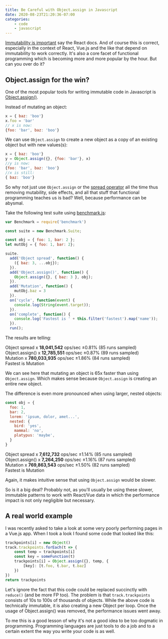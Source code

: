 ```yaml
---
title: Be Careful with Object.assign in Javascript
date: 2020-08-23T21:20:36-07:00
categories:
    - code
    - javascript
---
```


[Immutability is
important](https://reactjs.org/tutorial/tutorial.html#why-immutability-is-important)
say the React docs. And of course this is correct, especially in the context of
React, Vue.js and the like that depend on immutability to work correctly. It's
also a core facet of functional programming which is becoming more and more
popular by the hour. But can you over do it?

<!--more-->

## Object.assign for the win?

One of the most popular tools for writing immutable code in Javascript is
[Object.assign()](https://developer.mozilla.org/en-US/docs/Web/JavaScript/Reference/Global_Objects/Object/assign).

Instead of mutating an object:

```javascript
x = { baz: 'boo'}
x.foo = 'bar'
// x is now:
{foo: 'bar', baz: 'boo'}
```

We can use `Object.assign` to create a new object as a copy of an existing
object but with new values(s):

```javascript
x = { baz: 'boo'}
y = Object.assign({}, {foo: 'bar'}, x)
//y is now:
{foo: 'bar', baz: 'boo'}
//x is still:
{ baz: 'boo'}
```

So why not just use `Object.assign` or the [spread
operator](https://developer.mozilla.org/en-US/docs/Web/JavaScript/Reference/Operators/Spread_syntax)
all the time thus removing mutability, side effects, and all that stuff that
functional programming teaches us is bad? Well, because performance can be
abysmal.

Take the following test suite using [benchmark.js](https://benchmarkjs.com):

```javascript
var Benchmark = require('benchmark')

const suite = new Benchmark.Suite;

const obj = { foo: 1, bar: 2 };
let mutObj = { foo: 1, bar: 2};

suite.
  add('Object spread', function() {
    ({ baz: 3, ...obj});
  }).
  add('Object.assign()', function() {
    Object.assign({}, { baz: 3 }, obj);
  }).
  add('Mutation', function() {
    mutObj.baz = 3
  }).
  on('cycle', function(event) {
    console.log(String(event.target));
  }).
  on('complete', function() {
    console.log('Fastest is ' + this.filter('fastest').map('name'));
  }).
  run();
```

The results are telling:

Object spread x **18,041,542** ops/sec ±0.81% (85 runs sampled)\
Object.assign() x **12,785,551** ops/sec ±0.87% (89 runs sampled)\
Mutation x **780,033,935** ops/sec ±1.86% (84 runs sampled)\
Fastest is Mutation

We can see here that mutating an object is 65x faster than using `Object.assign`.
Which makes sense because `Object.assign` is creating an entire new object.

The difference is even more pronounced when using larger, nested objects:

```javascript
const obj = {
  foo: 1,
  bar: 2,
  lorem: 'ipsum, dolor, amet...',
  nested: {
    bird: 'yes',
    mammal: 'no',
    platypus: 'maybe',
  }
}
```

Object spread x **7,612,732** ops/sec ±1.14% (85 runs sampled)\
Object.assign() x **7,264,250** ops/sec ±1.16% (87 runs sampled)\
Mutation x **769,863,543** ops/sec ±1.50% (82 runs sampled)\
Fastest is Mutation

Again, it makes intuitive sense that using `Object.assign` would be slower.

So is it a big deal? Probably not, as you'll usually be using these slower,
immutable patterns to work with React/Vue data in which the performance impact is
not only negligible but necessary.

## A real world example

I was recently asked to take a look at some very poorly performing pages in a
Vue.js app. When I took a look I found some code that looked like this:

```javascript
trackpoints[i] = new Object()
track.trackpoints.forEach(t => {
    const temp = trackpoints[i]
    const key = someFunction(t)
    trackpoints[i] = Object.assign({}, temp, {
        [key]: [t.foo, t.bar, t.baz]
    })
})
return trackpoints
```

Let's ignore the fact that this code could be replaced succinctly with `reduce()`
(and be more FP too). The problem is that `track.trackpoints` consists of 10s to
100s of thousands of objects. While the above code is technically immutable, it is
also creating a new Object per loop. Once the usage of Object.assign() was
removed, the performance issues went away.

To me this is a good lesson of why it's not a good idea to be too dogmatic in
programming. Programming languages are just tools to do a job and to a certain
extent the way you write your code is as well.
